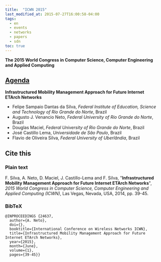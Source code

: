 ```yaml
---
title:  "ICWN 2015"
last_modified_at: 2015-07-27T16:00:58-04:00
tags:
  - en
  - events
  - networks
  - papers
  - sdn
toc: true
---
```


**The 2015 World Congress in Computer Science, Computer Engineering and Applied Computing**

## [Agenda](https://worldacademyofscience.org/worldcomp15/ws/program/icw29.html)


**Infrastructured Mobility Management Approach for Future Internet ETArch Networks**
 - Felipe Sampaio Dantas da Silva, *Federal Institute of Education, Science and Technology of Rio Grande do Norte*, Brazil 
 - Augusto J. Venancio Neto, *Federal University of Rio Grande do Norte*, Brazil
 - Douglas Maciel, *Federal University of Rio Grande do Norte*, Brazil
 - José Castillo Lema, *Universidade de São Paulo*, Brazil
 - Flavio de Oliveira Silva, *Federal University of Uberlândia*, Brazil


## Cite this

### Plain text

F. Silva, A. Neto, D. Maciel, J. Castillo-Lema and F. Silva, "**Infrastructured Mobility Management Approach for Future Internet ETArch Networks**", *2015 World Congress in Computer Science, Computer Engineering and Applied Computing (ICWN)*, Las Vegas, Nevada, USA, 2014, pp. 39-45.

### BibTeX

```
@INPROCEEDINGS {24637,
  author={A. Neto},
  doi={},
  booktitle={International Conference on Wireless Networks ICWN},
  title={Infrastructured Mobility Management Approach for Future Internet ETArch Networks},
  year={2015},
  month={June},
  volume={1},
  pages={39-45}}
```